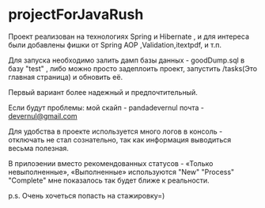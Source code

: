 # projectForJavaRush

Проект реализован на технологиях Spring и Hibernate , и для интереса были добавлены фишки от Spring AOP ,Validation,itextpdf, и т.п.

Для запуска необходимо залить дамп базы данных - goodDump.sql в базу "test" , либо можно просто задеплоить проект, запустить /tasks(Это главная страница) и обновить её.

Первый вариант более надежный и предпочтительный.

Если будут проблемы: мой скайп - pandadevernul почта - devernul@gmail.com

Для удобства в проекте используется много логов в консоль - отключать не стал сознательно, так как информация выводиться весьма полезная.

В прилоэении вместо рекомендованных статусов - «Только невыполненные», «Выполненные» используются "New" "Process" "Complete" 
мне показалось так будет ближе к реальности.

p.s. Очень хочеться попасть на стажировку=)
